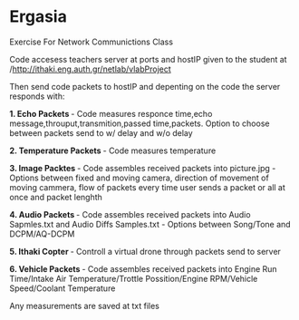 # Ergasia
Exercise For Network Communictions Class

Code accesess teachers server at ports and hostIP given to the student at /http://ithaki.eng.auth.gr/netlab/vlabProject

Then send code packets to hostIP and depenting on the code the server responds with:

<b>1. Echo Packets </b> - Code measures responce time,echo message,throuput,transmition,passed time,packets. Option to choose between packets send to w/ delay and w/o delay

<b>2. Temperature Packets </b> - Code measures temperature

<b>3. Image Packtes </b> - Code assembles received packets into picture.jpg - Options between fixed and moving camera, direction of movement of moving cammera, flow of packets every time user sends a packet or all at once and packet lenghth  

<b>4. Audio Packets </b> - Code assembles received packets into Audio Sapmles.txt and Audio Diffs Samples.txt - Options between Song/Tone and DCPM/AQ-DCPM

<b>5. Ithaki Copter </b> - Controll a virtual drone through packets send to server

<b>6. Vehicle Packets </b> - Code assembles received packets into Engine Run Time/Intake Air Temperature/Trottle Possition/Engine RPM/Vehicle Speed/Coolant Temperature 

Any measurements are saved at txt files
